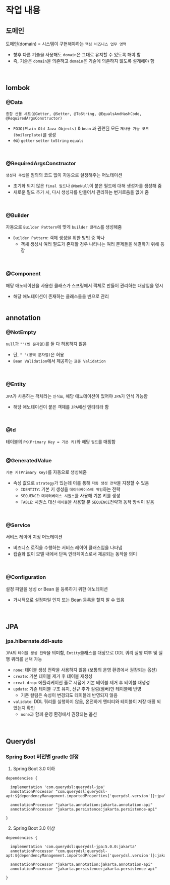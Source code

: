 # 작업 내용
## 도메인
도메인(domain) = 시스템이 구현해야하는 `핵심 비즈니스 업무 영역`
- 향후 다른 기술을 사용해도 `domain`은 그대로 유지할 수 있도록 해야 함
- 즉, 기술은 `domain`을 의존하고 `domain`은 기술에 의존하지 않도록 설계해야 함  
<br/><br/>

## lombok
### @Data
`종합 선물 세트(@Getter, @Setter, @ToString, @EqualsAndHashCode, @RequiredArgsConstructor)`
- `POJO(Plain Old Java Objects)` & `bean` 과 관련된 모든 `재사용 가능 코드(boilerplate)`를 생성
- ex) `getter` `setter` `toString` `equals`  
<br/>

### @RequiredArgsConstructor
`생성자 주입`을 임의의 코드 없이 자동으로 설정해주는 어노테이션
- 초기화 되지 않은 `final 필드`나 `@NonNull`이 붙은 필드에 대해 생성자를 생성해 줌
- 새로운 필드 추가 시, 다시 생성자를 만들어서 관리하는 번거로움을 없애 줌  
<br/>

### @Builder
자동으로 `Builder Pattern`에 맞게 `builder 클래스`를 생성해줌
- `Builder Pattern`: 객체 생성을 위한 방법 중 하나
  - 객체 생성시 여러 필드가 존재할 경우 나타나는 여러 문제들을 해결하기 위해 등장  
<br/>

### @Component
해당 애노테이션을 사용한 클래스가 스프링에서 객체로 만들어 관리하는 대상임을 명시
- 해당 애노테이션이 존재하는 클래스들을 빈으로 관리
<br/><br/>

## annotation
### @NotEmpty
`null`과 `""(빈 문자열)`를  둘 다 허용하지 않음
- 단, `" "(공백 문자열)`은 허용
- `Bean Validation`에서 제공하는 `표준 Validation`  
<br/>

### @Entity
`JPA`가 사용하는 객체라는 `인식표`, 해당 애노테이션이 있어야 `JPA`가 인식 가능함
- 해당 애노테이션이 붙은 객체를 `JPA`에선 엔티티라 함  
<br/>

### @Id
테이블의 `PK(Primary Key = 기본 키)`와 해당 `필드`를 매핑함  
<br/>

### @GeneratedValue
`기본 키(Primary Key)`를 자동으로 생성해줌
- 속성 값으로 `strategy`가 있는데 이를 통해 `자동 생성 전략`을 지정할 수 있음
  - `IDENTITY`: 기본 키 생성을 `데이터베이스에 위임`하는 전략
  - `SEQUENCE`: `데이터베이스 시퀀스`를 사용해 기본 키를 생성
  - `TABLE`: 시퀀스 대신 `테이블`을 사용할 뿐 `SEQUENCE`전략과 동작 방식이 같음  
<br/>

### @Service
서비스 레이어 지정 어노테이션
- 비즈니스 로직을 수행하는 서비스 레이어 클래스임을 나타냄
- 캡슐화 없이 모델 내에서 단독 인터페이스로서 제공되는 동작을 의미  
<br/>

### @Configuration
설정 파일을 생성 or Bean 을 등록하기 위한 애노테이션
- 가시적으로 설정파일 인지 또는 Bean 등록을 할지 알 수 있음  
<br/><br/>

## JPA
### jpa.hibernate.ddl-auto
`JPA`의 `테이블 생성 전략`을 의미함, `Entity`클래스를 대상으로 DDL 쿼리 실행 여부 및 실행 쿼리를 선택 가능
- `none`: 테이블 생성 전략을 사용하지 않음 (보통의 운영 환경에서 권장되는 옵션)
- `create`: 기본 테이블 제거 후 테이블 재생성
- `creat-drop`: 에플리케이션 졸료 시점에 기본 테이블 제거 후 테이블 재생성
- `update`: 기존 테이블 구조 유지, 신규 추가 컬럼(멤버)만 테이블에 반영
  - 기존 컬럼은 속성이 변경되도 테이블레 반영되지 않음
- `validate`: DDL 쿼리를 실행하지 않음, 온전하게 엔티티와 테이블이 저장 매핑 되었는지 확인
  - `none`과 함께 운영 환경에서 권장되는 옵션  
<br/><br/>

## Querydsl
### Spring Boot 버전별 gradle 설정
1. Spring Boot 3.0 이하
```
dependencies {

  implementation 'com.querydsl:querydsl-jpa'
  annotationProcessor "com.querydsl:querydsl-apt:${dependencyManagement.importedProperties['querydsl.version']}:jpa"
  
  annotationProcessor "jakarta.annotation:jakarta.annotation-api"
  annotationProcessor "jakarta.persistence:jakarta.persistence-api"

}
```
2. Spring Boot 3.0 이상
```
dependencies {

  implementation 'com.querydsl:querydsl-jpa:5.0.0:jakarta'
  annotationProcessor "com.querydsl:querydsl-apt:${dependencyManagement.importedProperties['querydsl.version']}:jakarta"
  
  annotationProcessor "jakarta.annotation:jakarta.annotation-api"
  annotationProcessor "jakarta.persistence:jakarta.persistence-api"

}
```